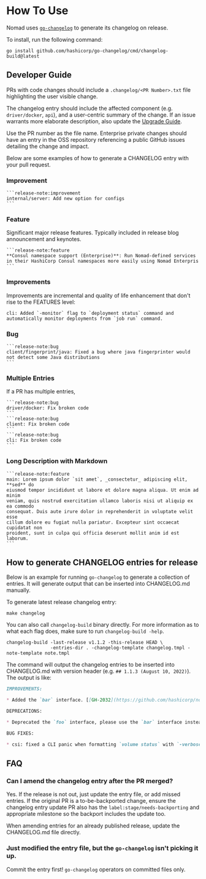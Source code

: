 # How To Use

Nomad uses [`go-changelog`](https://github.com/hashicorp/go-changelog) to generate its changelog on release.

To install, run the following command:

```
go install github.com/hashicorp/go-changelog/cmd/changelog-build@latest
```

## Developer Guide

PRs with code changes should include a `.changelog/<PR Number>.txt` file highlighting the user visible change.

The changelog entry should include the affected component (e.g. `driver/docker`, `api`), and a user-centric summary of the change. If an issue warrants more elaborate description, also update the [Upgrade Guide](../website/content/docs/upgrade/upgrade-specific.mdx).

Use the PR number as the file name. Enterprise private changes should have an entry in the OSS repository referencing a public GitHub issues detailing the change and impact.

Below are some examples of how to generate a CHANGELOG entry with your pull
request.

### Improvement

~~~
```release-note:improvement
internal/server: Add new option for configs
```
~~~

### Feature

Significant major release features. Typically included in release blog announcement and keynotes.

~~~
```release-note:feature
**Consul namespace support (Enterprise)**: Run Nomad-defined services in their HashiCorp Consul namespaces more easily using Nomad Enterpris
```
~~~

### Improvements

Improvements are incremental and quality of life enhancement that don't rise to the FEATURES level:

```release-note:improvement
cli: Added `-monitor` flag to `deployment status` command and automatically monitor deployments from `job run` command.
```

### Bug

~~~
```release-note:bug
client/fingerprint/java: Fixed a bug where java fingerprinter would not detect some Java distributions
```
~~~

### Multiple Entries

If a PR has multiple entries,

~~~
```release-note:bug
driver/docker: Fix broken code
```
```release-note:bug
client: Fix broken code
```
```release-note:bug
cli: Fix broken code
```
~~~

### Long Description with Markdown

~~~
```release-note:feature
main: Lorem ipsum dolor `sit amet`, _consectetur_ adipiscing elit, **sed** do
eiusmod tempor incididunt ut labore et dolore magna aliqua. Ut enim ad minim
veniam, quis nostrud exercitation ullamco laboris nisi ut aliquip ex ea commodo
consequat. Duis aute irure dolor in reprehenderit in voluptate velit esse
cillum dolore eu fugiat nulla pariatur. Excepteur sint occaecat cupidatat non
proident, sunt in culpa qui officia deserunt mollit anim id est laborum.
```
~~~


## How to generate CHANGELOG entries for release

Below is an example for running `go-changelog` to generate a collection of
entries. It will generate output that can be inserted into CHANGELOG.md manually.

To generate latest release changelog entry:

```
make changelog
```

You can also call `changelog-build` binary directly. For more information as to what each flag does, make sure to run `changelog-build -help`.

```
changelog-build -last-release v1.1.2 -this-release HEAD \
                -entries-dir . -changelog-template changelog.tmpl -note-template note.tmpl
```

The command will output the changelog entries to be inserted into CHANGELOG.md with version header (e.g. `## 1.1.3 (August 10, 2022)`). The output is like:

```md
IMPROVEMENTS:

* Added the `bar` interface. [[GH-2032](https://github.com/hashicorp/nomad/issues/2032)]

DEPRECATIONS:

* Deprecated the `foo` interface, please use the `bar` interface instead. [[GH-1001](https://github.com/hashicorp/nomad/issues/1001)]

BUG FIXES:

* csi: fixed a CLI panic when formatting `volume status` with `-verbose` flag [[GH-10818](https://github.com/hashicorp/nomad/issues/10818)]
```

## FAQ

### Can I amend the changelog entry after the PR merged?

Yes. If the release is not out, just update the entry file, or add missed entries. If the original PR is a to-be-backported change, ensure the changelog entry update PR also has the `label:stage/needs-backporting` and appropriate milestone so the backport includes the update too.

When amending entries for an already published release, update the CHANGELOG.md file directly.

### Just modified the entry file, but the `go-changelog` isn't picking it up.

Commit the entry first! `go-changelog` operators on committed files only.


